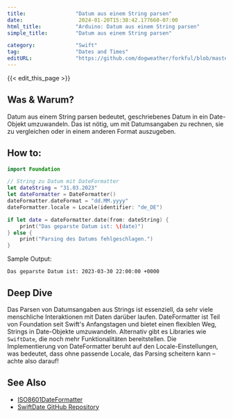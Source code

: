 ```yaml
---
title:                "Datum aus einem String parsen"
date:                  2024-01-20T15:38:42.177660-07:00
html_title:           "Arduino: Datum aus einem String parsen"
simple_title:         "Datum aus einem String parsen"

category:             "Swift"
tag:                  "Dates and Times"
editURL:              "https://github.com/dogweather/forkful/blob/master/content/de/swift/parsing-a-date-from-a-string.md"
---
```


{{< edit_this_page >}}

## Was & Warum?

Datum aus einem String parsen bedeutet, geschriebenes Datum in ein Date-Objekt umzuwandeln. Das ist nötig, um mit Datumsangaben zu rechnen, sie zu vergleichen oder in einem anderen Format auszugeben.

## How to:

```Swift
import Foundation

// String zu Datum mit DateFormatter
let dateString = "31.03.2023"
let dateFormatter = DateFormatter()
dateFormatter.dateFormat = "dd.MM.yyyy"
dateFormatter.locale = Locale(identifier: "de_DE")

if let date = dateFormatter.date(from: dateString) {
    print("Das geparste Datum ist: \(date)")
} else {
    print("Parsing des Datums fehlgeschlagen.")
}
```

Sample Output:

```
Das geparste Datum ist: 2023-03-30 22:00:00 +0000
```

## Deep Dive

Das Parsen von Datumsangaben aus Strings ist essenziell, da sehr viele menschliche Interaktionen mit Daten darüber laufen. DateFormatter ist Teil von Foundation seit Swift's Anfangstagen und bietet einen flexiblen Weg, Strings in Date-Objekte umzuwandeln. Alternativ gibt es Libraries wie `SwiftDate`, die noch mehr Funktionalitäten bereitstellen. Die Implementierung von DateFormatter beruht auf den Locale-Einstellungen, was bedeutet, dass ohne passende Locale, das Parsing scheitern kann – achte also darauf!

## See Also

- [ISO8601DateFormatter](https://developer.apple.com/documentation/foundation/iso8601dateformatter)
- [SwiftDate GitHub Repository](https://github.com/malcommac/SwiftDate)
